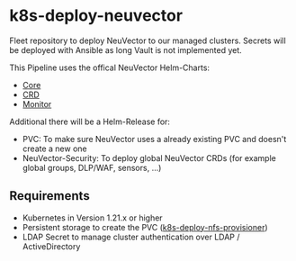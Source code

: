 # k8s-deploy-neuvector

Fleet repository to deploy NeuVector to our managed clusters.
Secrets will be deployed with Ansible as long Vault is not implemented yet.

This Pipeline uses the offical NeuVector Helm-Charts:

* [Core](https://github.com/neuvector/neuvector-helm/tree/master/charts/core)
* [CRD](https://github.com/neuvector/neuvector-helm/blob/master/charts/crd)
* [Monitor](https://github.com/neuvector/neuvector-helm/blob/master/charts/monitor)

Additional there will be a Helm-Release for:

* PVC: To make sure NeuVector uses a already existing PVC and doesn't create a new one
* NeuVector-Security: To deploy global NeuVector CRDs (for example global groups, DLP/WAF, sensors, ...)

## Requirements

* Kubernetes in Version 1.21.x or higher
* Persistent storage to create the PVC ([k8s-deploy-nfs-provisioner](https://gitlab.k8s.akdb.net/t632/ansible-roles/k8s-deploy-nfs-provisioner/-/blob/master/README.md))
* LDAP Secret to manage cluster authentication over LDAP / ActiveDirectory
